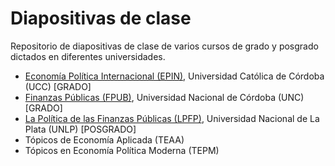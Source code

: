 # Diapositivas de clase

Repositorio de diapositivas de clase de varios cursos de grado y
posgrado dictados en diferentes universidades. 

- [Economía Política Internacional (EPIN)](./epin/README.md),
  Universidad Católica de Córdoba (UCC) [GRADO]
- [Finanzas Públicas (FPUB)](./fpub/README.md), Universidad Nacional
  de Córdoba (UNC) [GRADO]
- [La Política de las Finanzas Públicas (LPFP)](./lpfp/README.md),
  Universidad Nacional de La Plata (UNLP) [POSGRADO]
- Tópicos de Economía Aplicada (TEAA)
- Tópicos en Economía Política Moderna (TEPM)
